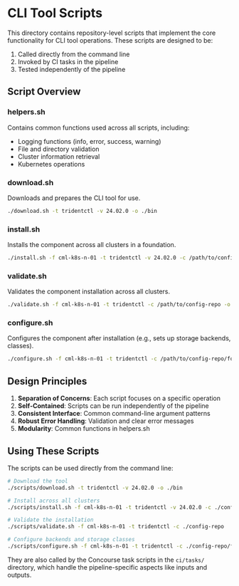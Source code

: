 # CLI Tool Scripts

This directory contains repository-level scripts that implement the core functionality for CLI tool operations. These scripts are designed to be:

1. Called directly from the command line
2. Invoked by CI tasks in the pipeline
3. Tested independently of the pipeline

## Script Overview

### helpers.sh

Contains common functions used across all scripts, including:
- Logging functions (info, error, success, warning)
- File and directory validation
- Cluster information retrieval
- Kubernetes operations

### download.sh

Downloads and prepares the CLI tool for use.

```bash
./download.sh -t tridentctl -v 24.02.0 -o ./bin
```

### install.sh

Installs the component across all clusters in a foundation.

```bash
./install.sh -f cml-k8s-n-01 -t tridentctl -v 24.02.0 -c /path/to/config-repo
```

### validate.sh

Validates the component installation across all clusters.

```bash
./validate.sh -f cml-k8s-n-01 -t tridentctl -c /path/to/config-repo -o ./validation-results
```

### configure.sh

Configures the component after installation (e.g., sets up storage backends, classes).

```bash
./configure.sh -f cml-k8s-n-01 -t tridentctl -c /path/to/config-repo/foundations/cml-k8s-n-01/trident-config -o ./config-results
```

## Design Principles

1. **Separation of Concerns**: Each script focuses on a specific operation
2. **Self-Contained**: Scripts can be run independently of the pipeline
3. **Consistent Interface**: Common command-line argument patterns
4. **Robust Error Handling**: Validation and clear error messages
5. **Modularity**: Common functions in helpers.sh

## Using These Scripts

The scripts can be used directly from the command line:

```bash
# Download the tool
./scripts/download.sh -t tridentctl -v 24.02.0 -o ./bin

# Install across all clusters
./scripts/install.sh -f cml-k8s-n-01 -t tridentctl -v 24.02.0 -c ./config-repo

# Validate the installation
./scripts/validate.sh -f cml-k8s-n-01 -t tridentctl -c ./config-repo

# Configure backends and storage classes
./scripts/configure.sh -f cml-k8s-n-01 -t tridentctl -c ./config-repo/foundations/cml-k8s-n-01/trident-config
```

They are also called by the Concourse task scripts in the `ci/tasks/` directory, which handle the pipeline-specific aspects like inputs and outputs.